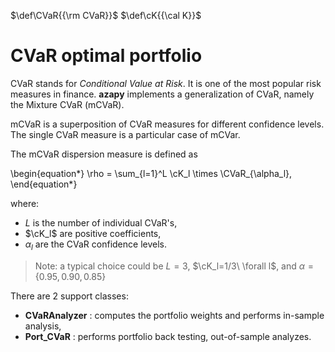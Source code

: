 [//]: <> (Latex definitions:)
$\def\CVaR{{\rm CVaR}}$
$\def\cK{{\cal K}}$


# CVaR optimal portfolio <a name="TOP"></a>

CVaR stands for *Conditional Value at Risk*. It is one of the most popular risk
measures in finance.
**azapy** implements a generalization of CVaR, namely the Mixture CVaR (mCVaR).

mCVaR is a superposition of CVaR
measures for different confidence levels. The single CVaR measure is a
particular case of mCVar.

The mCVaR dispersion measure is defined as

\begin{equation*}
	\rho = \sum_{l=1}^L \cK_l \times \CVaR_{\alpha_l},
\end{equation*}

where:

* $L$ is the number of individual CVaR's,
* $\cK_l$ are positive coefficients,
* $\alpha_l$ are the CVaR confidence levels.

> Note: a typical choice could be $L=3$, $\cK_l=1/3\ \forall l$,
and $\alpha=\{0.95, 0.90, 0.85\}$

There are 2 support classes:

* **CVaRAnalyzer** : computes the portfolio weights and performs in-sample
analysis,
* **Port_CVaR** : performs portfolio back testing, out-of-sample analyzes.
